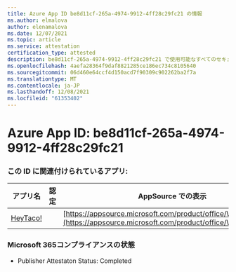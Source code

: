 ```yaml
---
title: Azure App ID be8d11cf-265a-4974-9912-4ff28c29fc21 の情報
ms.author: elmalova
author: elenamalova
ms.date: 12/07/2021
ms.topic: article
ms.service: attestation
certification_type: attested
description: be8d11cf-265a-4974-9912-4ff28c29fc21 で使用可能なすべてのセキュリティおよびコンプライアンス情報。
ms.openlocfilehash: 4aefa28364f9daf8821285ce186ec734c8105640
ms.sourcegitcommit: 06d460e64ccf4d150acd7f90309c902262ba2f7a
ms.translationtype: MT
ms.contentlocale: ja-JP
ms.lasthandoff: 12/08/2021
ms.locfileid: "61353402"
---
```

# <a name="azure-app-id-be8d11cf-265a-4974-9912-4ff28c29fc21"></a>Azure App ID: be8d11cf-265a-4974-9912-4ff28c29fc21


### <a name="apps-associated-with-this-id"></a>この ID に関連付けられているアプリ:
| **アプリ名** | **認定** | **AppSource での表示** |
|--------------|---------------|-----------------------|
| [HeyTaco!](https://docs.microsoft.com/microsoft-365-app-certification/forward/WA200001346) |  | [https://appsource.microsoft.com/product/office/WA200001346](https://appsource.microsoft.com/product/office/WA200001346) |

### <a name="microsoft-365-app-compliance-status"></a>Microsoft 365コンプライアンスの状態
- Publisher Attestaton Status: Completed
